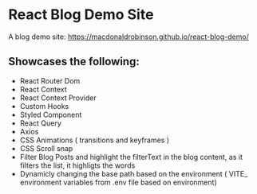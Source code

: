 # React Blog Demo Site

A blog demo site: https://macdonaldrobinson.github.io/react-blog-demo/

## Showcases the following:
- React Router Dom
- React Context
- React Context Provider
- Custom Hooks
- Styled Component
- React Query
- Axios
- CSS Animations ( transitions and keyframes )
- CSS Scroll snap
- Filter Blog Posts and highlight the filterText in the blog content, as it filters the list, it highligts the words
- Dynamicly changing the base path based on the environment ( VITE_ environment variables from .env file based on environment)
